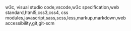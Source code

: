 w3c, visual studio code,vscode,w3c specification,web standard,html5,css3,css4, css modules,javascript,sass,scss,less,markup,markdown,web accessibility,git,git-scm